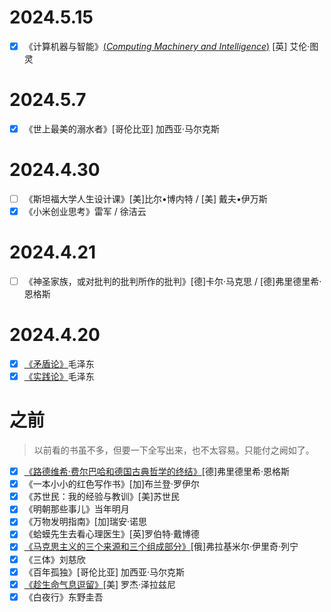 <!--
    - [x] 《》
-->
# 2024.5.15
- [x] 《计算机器与智能》[(*Computing Machinery and Intelligence*)](https://redirect.cs.umbc.edu/courses/471/papers/turing.pdf) [英] 艾伦·图灵

# 2024.5.7
- [x] 《世上最美的溺水者》[哥伦比亚] 加西亚·马尔克斯

# 2024.4.30
- [ ] 《斯坦福大学人生设计课》[美]比尔•博内特 / [美] 戴夫•伊万斯
- [x] 《小米创业思考》雷军 / 徐洁云

# 2024.4.21
- [ ] 《神圣家族，或对批判的批判所作的批判》[德]卡尔·马克思 / [德]弗里德里希·恩格斯

# 2024.4.20
- [x] [《矛盾论》](https://www.marxists.org/chinese/maozedong/marxist.org-chinese-mao-193708.htm)毛泽东
- [x] [《实践论》](https://www.marxists.org/chinese/maozedong/marxist.org-chinese-mao-193707.htm)毛泽东

# 之前

> 以前看的书虽不多，但要一下全写出来，也不太容易。只能付之阙如了。

- [x] [《路德维希·费尔巴哈和德国古典哲学的终结》](https://www.marxists.org/chinese/engels/marxist.org-chinese-engels-1888.htm)[德]弗里德里希·恩格斯
- [x] 《一本小小的红色写作书》[加]布兰登·罗伊尔
- [x] 《苏世民：我的经验与教训》[美]苏世民
- [x] 《明朝那些事儿》当年明月
- [x] 《万物发明指南》[加]瑞安·诺思
- [x] 《蛤蟆先生去看心理医生》[英]罗伯特·戴博德
- [x] [《马克思主义的三个来源和三个组成部分》](https://www.marxists.org/chinese/lenin/12.htm)[俄]弗拉基米尔·伊里奇·列宁
- [x] 《三体》刘慈欣
- [x] 《百年孤独》[哥伦比亚] 加西亚·马尔克斯
- [x] [《趁生命气息逗留》](Essay/TheLastDefenderOfCamelot.md)[美] 罗杰·泽拉兹尼
- [x] 《白夜行》东野圭吾